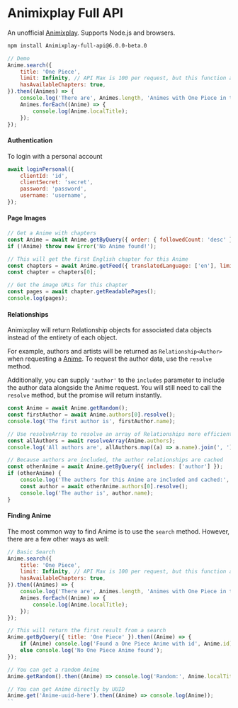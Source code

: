 # Animixplay Full API

An unofficial [Animixplay](https://animixplay.fun). Supports Node.js and browsers.

```bash
npm install Animixplay-full-api@6.0.0-beta.0
```

```javascript
// Demo
Anime.search({
    title: 'One Piece',
    limit: Infinity, // API Max is 100 per request, but this function accepts more
    hasAvailableChapters: true,
}).then((Animes) => {
    console.log('There are', Animes.length, 'Animes with One Piece in the title!');
    Animes.forEach((Anime) => {
        console.log(Anime.localTitle);
    });
});
```

#### Authentication

To login with a personal account

```javascript
await loginPersonal({
    clientId: 'id',
    clientSecret: 'secret',
    password: 'password',
    username: 'username',
});
```

#### Page Images

```javascript
// Get a Anime with chapters
const Anime = await Anime.getByQuery({ order: { followedCount: 'desc' }, availableTranslatedLanguage: ['en'] });
if (!Anime) throw new Error('No Anime found!');

// This will get the first English chapter for this Anime
const chapters = await Anime.getFeed({ translatedLanguage: ['en'], limit: 1 });
const chapter = chapters[0];

// Get the image URLs for this chapter
const pages = await chapter.getReadablePages();
console.log(pages);
```

#### Relationships

Animixplay will return Relationship objects for associated data objects instead of the entirety of each object.

For example, authors and artists will be returned as `Relationship<Author>` when requesting a [Anime](https://kayoanimetv.com/). To request the author data, use the `resolve` method.

Additionally, you can supply `'author'` to the `includes` parameter to include the author data alongside the Anime request. You will still need to call the `resolve` method, but the promise will return instantly.

```javascript
const Anime = await Anime.getRandom();
const firstAuthor = await Anime.authors[0].resolve();
console.log('The first author is', firstAuthor.name);

// Use resolveArray to resolve an array of Relationships more efficiently
const allAuthors = await resolveArray(Anime.authors);
console.log('All authors are', allAuthors.map((a) => a.name).join(', '));

// Because authors are included, the author relationships are cached
const otherAnime = await Anime.getByQuery({ includes: ['author'] });
if (otherAnime) {
    console.log('The authors for this Anime are included and cached:', otherAnime.authors[0].cached);
    const author = await otherAnime.authors[0].resolve();
    console.log('The author is', author.name);
}
```

#### Finding Anime

The most common way to find Anime is to use the `search` method. However, there are a few other ways as well:

```javascript
// Basic Search
Anime.search({
    title: 'One Piece',
    limit: Infinity, // API Max is 100 per request, but this function accepts more
    hasAvailableChapters: true,
}).then((Animes) => {
    console.log('There are', Animes.length, 'Animes with One Piece in the title!');
    Animes.forEach((Anime) => {
        console.log(Anime.localTitle);
    });
});

// This will return the first result from a search
Anime.getByQuery({ title: 'One Piece' }).then((Anime) => {
    if (Anime) console.log('Found a One Piece Anime with id', Anime.id);
    else console.log('No One Piece Anime found');
});

// You can get a random Anime
Anime.getRandom().then((Anime) => console.log('Random:', Anime.localTitle));

// You can get Anime directly by UUID
Anime.get('Anime-uuid-here').then((Anime) => console.log(Anime));
``

